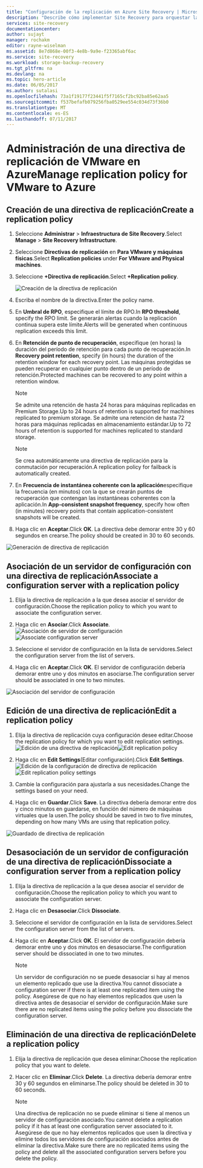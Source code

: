 ```yaml
---
title: "Configuración de la replicación en Azure Site Recovery | Microsoft Docs"
description: "Describe cómo implementar Site Recovery para orquestar la replicación, la conmutación por error y la recuperación, en Azure, de máquinas virtuales de Hyper-V que están en nubes de VMM."
services: site-recovery
documentationcenter: 
author: sujayt
manager: rochakm
editor: rayne-wiselman
ms.assetid: 8e7d868e-00f3-4e8b-9a9e-f23365abf6ac
ms.service: site-recovery
ms.workload: storage-backup-recovery
ms.tgt_pltfrm: na
ms.devlang: na
ms.topic: hero-article
ms.date: 06/05/2017
ms.author: sutalasi
ms.openlocfilehash: 73a1f19177f23441f5f7165cf2bc92ba85e62aa5
ms.sourcegitcommit: f537befafb079256fba0529ee554c034d73f36b0
ms.translationtype: MT
ms.contentlocale: es-ES
ms.lasthandoff: 07/11/2017
---
```

# <a name="manage-replication-policy-for-vmware-to-azure"></a><span data-ttu-id="c07aa-103">Administración de una directiva de replicación de VMware en Azure</span><span class="sxs-lookup"><span data-stu-id="c07aa-103">Manage replication policy for VMware to Azure</span></span>


## <a name="create-a-replication-policy"></a><span data-ttu-id="c07aa-104">Creación de una directiva de replicación</span><span class="sxs-lookup"><span data-stu-id="c07aa-104">Create a replication policy</span></span>

1. <span data-ttu-id="c07aa-105">Seleccione **Administrar** > **Infraestructura de Site Recovery**.</span><span class="sxs-lookup"><span data-stu-id="c07aa-105">Select **Manage** > **Site Recovery Infrastructure**.</span></span>
2. <span data-ttu-id="c07aa-106">Seleccione **Directivas de replicación** en **Para VMware y máquinas físicas**.</span><span class="sxs-lookup"><span data-stu-id="c07aa-106">Select **Replication policies** under **For VMware and Physical machines**.</span></span>
3. <span data-ttu-id="c07aa-107">Seleccione **+Directiva de replicación**.</span><span class="sxs-lookup"><span data-stu-id="c07aa-107">Select **+Replication policy**.</span></span>

    ![Creación de la directiva de replicación](./media/site-recovery-setup-replication-settings-vmware/createpolicy.png)

4. <span data-ttu-id="c07aa-109">Escriba el nombre de la directiva.</span><span class="sxs-lookup"><span data-stu-id="c07aa-109">Enter the policy name.</span></span>

5. <span data-ttu-id="c07aa-110">En **Umbral de RPO**, especifique el límite de RPO.</span><span class="sxs-lookup"><span data-stu-id="c07aa-110">In **RPO threshold**, specify the RPO limit.</span></span> <span data-ttu-id="c07aa-111">Se generarán alertas cuando la replicación continua supera este límite.</span><span class="sxs-lookup"><span data-stu-id="c07aa-111">Alerts will be generated when continuous replication exceeds this limit.</span></span>
6. <span data-ttu-id="c07aa-112">En **Retención de punto de recuperación**, especifique (en horas) la duración del período de retención para cada punto de recuperación.</span><span class="sxs-lookup"><span data-stu-id="c07aa-112">In **Recovery point retention**, specify (in hours) the duration of the retention window for each recovery point.</span></span> <span data-ttu-id="c07aa-113">Las máquinas protegidas se pueden recuperar en cualquier punto dentro de un período de retención.</span><span class="sxs-lookup"><span data-stu-id="c07aa-113">Protected machines can be recovered to any point within a retention window.</span></span>

    > [!NOTE]
    > <span data-ttu-id="c07aa-114">Se admite una retención de hasta 24 horas para máquinas replicadas en Premium Storage.</span><span class="sxs-lookup"><span data-stu-id="c07aa-114">Up to 24 hours of retention is supported for machines replicated to premium storage.</span></span> <span data-ttu-id="c07aa-115">Se admite una retención de hasta 72 horas para máquinas replicadas en almacenamiento estándar.</span><span class="sxs-lookup"><span data-stu-id="c07aa-115">Up to 72 hours of retention is supported for machines replicated to standard storage.</span></span>

    > [!NOTE]
    > <span data-ttu-id="c07aa-116">Se crea automáticamente una directiva de replicación para la conmutación por recuperación.</span><span class="sxs-lookup"><span data-stu-id="c07aa-116">A replication policy for failback is automatically created.</span></span>

7. <span data-ttu-id="c07aa-117">En **Frecuencia de instantánea coherente con la aplicación**especifique la frecuencia (en minutos) con la que se crearán puntos de recuperación que contengan las instantáneas coherentes con la aplicación.</span><span class="sxs-lookup"><span data-stu-id="c07aa-117">In **App-consistent snapshot frequency**, specify how often (in minutes) recovery points that contain application-consistent snapshots will be created.</span></span>

8. <span data-ttu-id="c07aa-118">Haga clic en **Aceptar**.</span><span class="sxs-lookup"><span data-stu-id="c07aa-118">Click **OK**.</span></span> <span data-ttu-id="c07aa-119">La directiva debe demorar entre 30 y 60 segundos en crearse.</span><span class="sxs-lookup"><span data-stu-id="c07aa-119">The policy should be created in 30 to 60 seconds.</span></span>

![Generación de directiva de replicación](./media/site-recovery-setup-replication-settings-vmware/Creating-Policy.png)

## <a name="associate-a-configuration-server-with-a-replication-policy"></a><span data-ttu-id="c07aa-121">Asociación de un servidor de configuración con una directiva de replicación</span><span class="sxs-lookup"><span data-stu-id="c07aa-121">Associate a configuration server with a replication policy</span></span>
1. <span data-ttu-id="c07aa-122">Elija la directiva de replicación a la que desea asociar el servidor de configuración.</span><span class="sxs-lookup"><span data-stu-id="c07aa-122">Choose the replication policy to which you want to associate the configuration server.</span></span>
2. <span data-ttu-id="c07aa-123">Haga clic en **Asociar**.</span><span class="sxs-lookup"><span data-stu-id="c07aa-123">Click **Associate**.</span></span>
<span data-ttu-id="c07aa-124">![Asociación de servidor de configuración](./media/site-recovery-setup-replication-settings-vmware/Associate-CS-1.PNG)</span><span class="sxs-lookup"><span data-stu-id="c07aa-124">![Associate configuration server](./media/site-recovery-setup-replication-settings-vmware/Associate-CS-1.PNG)</span></span>

3. <span data-ttu-id="c07aa-125">Seleccione el servidor de configuración en la lista de servidores.</span><span class="sxs-lookup"><span data-stu-id="c07aa-125">Select the configuration server from the list of servers.</span></span>
4. <span data-ttu-id="c07aa-126">Haga clic en **Aceptar**.</span><span class="sxs-lookup"><span data-stu-id="c07aa-126">Click **OK**.</span></span> <span data-ttu-id="c07aa-127">El servidor de configuración debería demorar entre uno y dos minutos en asociarse.</span><span class="sxs-lookup"><span data-stu-id="c07aa-127">The configuration server should be associated in one to two minutes.</span></span>

![Asociación del servidor de configuración](./media/site-recovery-setup-replication-settings-vmware/Associate-CS-2.png)

## <a name="edit-a-replication-policy"></a><span data-ttu-id="c07aa-129">Edición de una directiva de replicación</span><span class="sxs-lookup"><span data-stu-id="c07aa-129">Edit a replication policy</span></span>
1. <span data-ttu-id="c07aa-130">Elija la directiva de replicación cuya configuración desee editar.</span><span class="sxs-lookup"><span data-stu-id="c07aa-130">Choose the replication policy for which you want to edit replication settings.</span></span>
<span data-ttu-id="c07aa-131">![Edición de una directiva de replicación](./media/site-recovery-setup-replication-settings-vmware/Select-Policy.png)</span><span class="sxs-lookup"><span data-stu-id="c07aa-131">![Edit replication policy](./media/site-recovery-setup-replication-settings-vmware/Select-Policy.png)</span></span>

2. <span data-ttu-id="c07aa-132">Haga clic en **Edit Settings**(Editar configuración).</span><span class="sxs-lookup"><span data-stu-id="c07aa-132">Click **Edit Settings**.</span></span>
<span data-ttu-id="c07aa-133">![Edición de la configuración de directiva de replicación](./media/site-recovery-setup-replication-settings-vmware/Edit-Policy.png)</span><span class="sxs-lookup"><span data-stu-id="c07aa-133">![Edit replication policy settings](./media/site-recovery-setup-replication-settings-vmware/Edit-Policy.png)</span></span>

3. <span data-ttu-id="c07aa-134">Cambie la configuración para ajustarla a sus necesidades.</span><span class="sxs-lookup"><span data-stu-id="c07aa-134">Change the settings based on your need.</span></span>
4. <span data-ttu-id="c07aa-135">Haga clic en **Guardar**.</span><span class="sxs-lookup"><span data-stu-id="c07aa-135">Click **Save**.</span></span> <span data-ttu-id="c07aa-136">La directiva debería demorar entre dos y cinco minutos en guardarse, en función del número de máquinas virtuales que la usen.</span><span class="sxs-lookup"><span data-stu-id="c07aa-136">The policy should be saved in two to five minutes, depending on how many VMs are using that replication policy.</span></span>

![Guardado de directiva de replicación](./media/site-recovery-setup-replication-settings-vmware/Save-Policy.png)

## <a name="dissociate-a-configuration-server-from-a-replication-policy"></a><span data-ttu-id="c07aa-138">Desasociación de un servidor de configuración de una directiva de replicación</span><span class="sxs-lookup"><span data-stu-id="c07aa-138">Dissociate a configuration server from a replication policy</span></span>
1. <span data-ttu-id="c07aa-139">Elija la directiva de replicación a la que desea asociar el servidor de configuración.</span><span class="sxs-lookup"><span data-stu-id="c07aa-139">Choose the replication policy to which you want to associate the configuration server.</span></span>
2. <span data-ttu-id="c07aa-140">Haga clic en **Desasociar**.</span><span class="sxs-lookup"><span data-stu-id="c07aa-140">Click **Dissociate**.</span></span>
3. <span data-ttu-id="c07aa-141">Seleccione el servidor de configuración en la lista de servidores.</span><span class="sxs-lookup"><span data-stu-id="c07aa-141">Select the configuration server from the list of servers.</span></span>
4. <span data-ttu-id="c07aa-142">Haga clic en **Aceptar**.</span><span class="sxs-lookup"><span data-stu-id="c07aa-142">Click **OK**.</span></span> <span data-ttu-id="c07aa-143">El servidor de configuración debería demorar entre uno y dos minutos en desasociarse.</span><span class="sxs-lookup"><span data-stu-id="c07aa-143">The configuration server should be dissociated in one to two minutes.</span></span>

    > [!NOTE]
    > <span data-ttu-id="c07aa-144">Un servidor de configuración no se puede desasociar si hay al menos un elemento replicado que use la directiva.</span><span class="sxs-lookup"><span data-stu-id="c07aa-144">You cannot dissociate a configuration server if there is at least one replicated item using the policy.</span></span> <span data-ttu-id="c07aa-145">Asegúrese de que no hay elementos replicados que usen la directiva antes de desasociar el servidor de configuración.</span><span class="sxs-lookup"><span data-stu-id="c07aa-145">Make sure there are no replicated items using the policy before you dissociate the configuration server.</span></span>

## <a name="delete-a-replication-policy"></a><span data-ttu-id="c07aa-146">Eliminación de una directiva de replicación</span><span class="sxs-lookup"><span data-stu-id="c07aa-146">Delete a replication policy</span></span>

1. <span data-ttu-id="c07aa-147">Elija la directiva de replicación que desea eliminar.</span><span class="sxs-lookup"><span data-stu-id="c07aa-147">Choose the replication policy that you want to delete.</span></span>
2. <span data-ttu-id="c07aa-148">Hacer clic en **Eliminar**.</span><span class="sxs-lookup"><span data-stu-id="c07aa-148">Click **Delete**.</span></span> <span data-ttu-id="c07aa-149">La directiva debería demorar entre 30 y 60 segundos en eliminarse.</span><span class="sxs-lookup"><span data-stu-id="c07aa-149">The policy should be deleted in 30 to 60 seconds.</span></span>

    > [!NOTE]
    > <span data-ttu-id="c07aa-150">Una directiva de replicación no se puede eliminar si tiene al menos un servidor de configuración asociado.</span><span class="sxs-lookup"><span data-stu-id="c07aa-150">You cannot delete a replication policy if it has at least one configuration server associated to it.</span></span> <span data-ttu-id="c07aa-151">Asegúrese de que no hay elementos replicados que usen la directiva y elimine todos los servidores de configuración asociados antes de eliminar la directiva.</span><span class="sxs-lookup"><span data-stu-id="c07aa-151">Make sure there are no replicated items using the policy and delete all the associated configuration servers before you delete the policy.</span></span>
